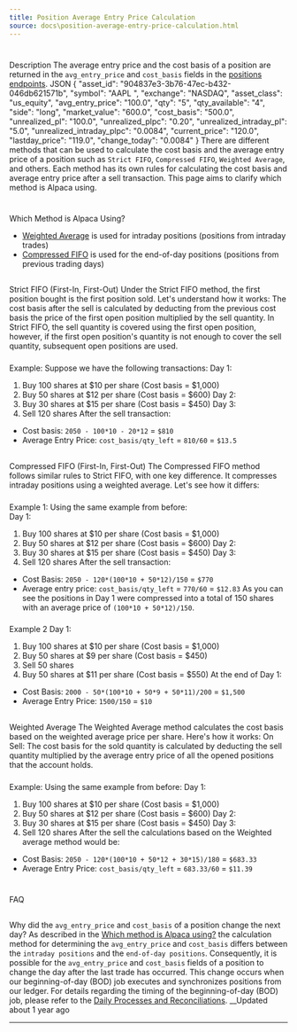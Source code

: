 ```yaml
---
title: Position Average Entry Price Calculation
source: docs\position-average-entry-price-calculation.html
---
```


# 
Description
[](position-average-entry-price-calculation.html#description)
The average entry price and the cost basis of a position are returned in the `avg_entry_price` and `cost_basis` fields in the [positions endpoints](..-reference-positions.md).
JSON
{
"asset_id": "904837e3-3b76-47ec-b432-046db621571b",
"symbol": "AAPL ",
"exchange": "NASDAQ",
"asset_class": "us_equity",
"avg_entry_price": "100.0",
"qty": "5",
"qty_available": "4",
"side": "long",
"market_value": "600.0",
"cost_basis": "500.0",
"unrealized_pl": "100.0",
"unrealized_plpc": "0.20",
"unrealized_intraday_pl": "5.0",
"unrealized_intraday_plpc": "0.0084",
"current_price": "120.0",
"lastday_price": "119.0",
"change_today": "0.0084"
}
There are different methods that can be used to calculate the cost basis and the average entry price of a position such as `Strict FIFO`, `Compressed FIFO`, `Weighted Average`, and others. Each method has its own rules for calculating the cost basis and average entry price after a sell transaction. This page aims to clarify which method is Alpaca using.
# 
Which Method is Alpaca Using?
[](position-average-entry-price-calculation.html#which-method-is-alpaca-using)
* [Weighted Average](position-average-entry-price-calculation.html-weighted-average.md) is used for intraday positions (positions from intraday trades) 
* [Compressed FIFO](position-average-entry-price-calculation.html-compressed-fifo-first-in-first-out.md) is used for the end-of-day positions (positions from previous trading days)
## 
Strict FIFO (First-In, First-Out)
[](position-average-entry-price-calculation.html#strict-fifo-first-in-first-out)
Under the Strict FIFO method, the first position bought is the first position sold. Let's understand how it works:
The cost basis after the sell is calculated by deducting from the previous cost basis the price of the first open position multiplied by the sell quantity. In Strict FIFO, the sell quantity is covered using the first open position, however, if the first open position's quantity is not enough to cover the sell quantity, subsequent open positions are used.
### 
Example:
[](position-average-entry-price-calculation.html#example)
Suppose we have the following transactions:
Day 1: 
1. Buy 100 shares at $10 per share (Cost basis = $1,000)
2. Buy 50 shares at $12 per share (Cost basis = $600)
Day 2: 
1. Buy 30 shares at $15 per share (Cost basis = $450)
Day 3:
1. Sell 120 shares
After the sell transaction:
* Cost basis: `2050 - 100*10 - 20*12` = `$810`
* Average Entry Price: `cost_basis/qty_left` = `810/60` = `$13.5`
## 
Compressed FIFO (First-In, First-Out)
[](position-average-entry-price-calculation.html#compressed-fifo-first-in-first-out)
The Compressed FIFO method follows similar rules to Strict FIFO, with one key difference. It compresses intraday positions using a weighted average. Let's see how it differs:
### 
Example 1:
[](position-average-entry-price-calculation.html#example-1)
Using the same example from before:  
Day 1: 
1. Buy 100 shares at $10 per share (Cost basis = $1,000)
2. Buy 50 shares at $12 per share (Cost basis = $600)
Day 2: 
1. Buy 30 shares at $15 per share (Cost basis = $450)
Day 3:
1. Sell 120 shares
After the sell transaction:
* Cost Basis: `2050 - 120*(100*10 + 50*12)/150` = `$770`
* Average entry price: `cost_basis/qty_left` = `770/60` = `$12.83`
As you can see the positions in Day 1 were compressed into a total of 150 shares with an average price of `(100*10 + 50*12)/150`.
### 
Example 2
[](position-average-entry-price-calculation.html#example-2)
Day 1: 
1. Buy 100 shares at $10 per share (Cost basis = $1,000)
2. Buy 50 shares at $9 per share (Cost basis = $450)
3. Sell 50 shares
4. Buy 50 shares at $11 per share (Cost basis = $550)
At the end of Day 1:
* Cost Basis: `2000 - 50*(100*10 + 50*9 + 50*11)/200` = `$1,500`
* Average Entry Price: `1500/150` = `$10`
## 
Weighted Average
[](position-average-entry-price-calculation.html#weighted-average)
The Weighted Average method calculates the cost basis based on the weighted average price per share. Here's how it works:
On Sell: The cost basis for the sold quantity is calculated by deducting the sell quantity multiplied by the average entry price of all the opened positions that the account holds.
### 
Example:
[](position-average-entry-price-calculation.html#example-3)
Using the same example from before:
Day 1: 
1. Buy 100 shares at $10 per share (Cost basis = $1,000)
2. Buy 50 shares at $12 per share (Cost basis = $600)
Day 2: 
1. Buy 30 shares at $15 per share (Cost basis = $450)
Day 3:
1. Sell 120 shares
After the sell the calculations based on the Weighted average method would be:
* Cost Basis: `2050 - 120*(100*10 + 50*12 + 30*15)/180` = `$683.33`
* Average Entry Price: `cost_basis/qty_left` = `683.33/60` = `$11.39`
# 
FAQ
[](position-average-entry-price-calculation.html#faq)
## 
Why did the `avg_entry_price` and `cost_basis` of a position change the next day?
[](position-average-entry-price-calculation.html#why-did-the-avg_entry_price-and-cost_basis-of-a-position-change-the-next-day)
As described in the [Which method is Alpaca using?](position-average-entry-price-calculation.html-which-method-is-alpaca-using.md) the calculation method for determining the `avg_entry_price` and `cost_basis` differs between the `intraday positions` and the `end-of-day positions`. Consequently, it is possible for the `avg_entry_price` and `cost_basis` fields of a position to change the day after the last trade has occurred. This change occurs when our beginning-of-day (BOD) job executes and synchronizes positions from our ledger. For details regarding the timing of the beginning-of-day (BOD) job, please refer to the [Daily Processes and Reconciliations](daily-processes-and-reconcilations.md).
__Updated about 1 year ago
* * *
